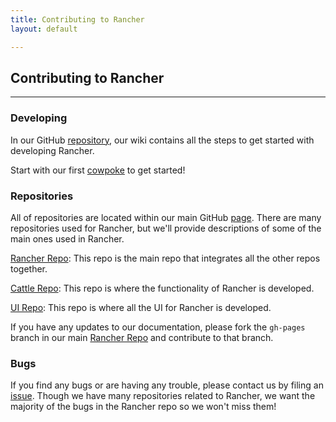 ```yaml
---
title: Contributing to Rancher
layout: default

---
```


## Contributing to Rancher
---

### Developing

In our GitHub [repository](https://github.com/rancherio/rancher), our wiki contains all the steps to get started with developing Rancher.

Start with our first [cowpoke](https://github.com/rancherio/rancher/wiki/Cowpoke-1:-Getting-Started-with-Rancher) to get started!

### Repositories

All of repositories are located within our main GitHub [page](https://github.com/rancherio). There are many repositories used for Rancher, but we'll provide descriptions of some of the main ones used in Rancher.

[Rancher Repo](https://github.com/rancherio/rancher): This repo is the main repo that integrates all the other repos together. 

[Cattle Repo](https://github.com/rancherio/cattle): This repo is where the functionality of Rancher is developed. 

[UI Repo](https://github.com/rancherio/ui): This repo is where all the UI for Rancher is developed. 

If you have any updates to our documentation, please fork the `gh-pages` branch in our main [Rancher Repo](https://github.com/rancherio/rancher) and contribute to that branch. 

### Bugs

If you find any bugs or are having any trouble, please contact us by filing an [issue](https://github.com/rancherio/rancher/issues/new). Though we have many repositories related to Rancher, we want the majority of the bugs in the Rancher repo so we won't miss them!

<br>
<br>